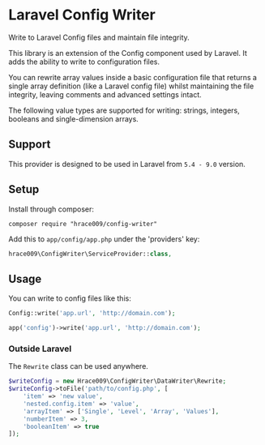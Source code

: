 # Laravel Config Writer

Write to Laravel Config files and maintain file integrity.

This library is an extension of the Config component used by Laravel. It adds the ability to write to configuration
files.

You can rewrite array values inside a basic configuration file that returns a single array definition (like a Laravel
config file) whilst maintaining the file integrity, leaving comments and advanced settings intact.

The following value types are supported for writing: strings, integers, booleans and single-dimension arrays.

## Support

This provider is designed to be used in Laravel from `5.4 - 9.0` version.

## Setup

Install through composer:

```
composer require "hrace009/config-writer"
```

Add this to `app/config/app.php` under the 'providers' key:

```php
hrace009\ConfigWriter\ServiceProvider::class,
```

## Usage

You can write to config files like this:

```php
Config::write('app.url', 'http://domain.com');

app('config')->write('app.url', 'http://domain.com');
```

### Outside Laravel

The `Rewrite` class can be used anywhere.

```php
$writeConfig = new Hrace009\ConfigWriter\DataWriter\Rewrite;
$writeConfig->toFile('path/to/config.php', [
    'item' => 'new value',
    'nested.config.item' => 'value',
    'arrayItem' => ['Single', 'Level', 'Array', 'Values'],
    'numberItem' => 3,
    'booleanItem' => true
]);
```
